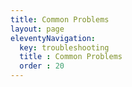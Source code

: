 ```yaml
---
title: Common Problems
layout: page
eleventyNavigation:
  key: troubleshooting
  title : Common Problems
  order : 20
---
```

